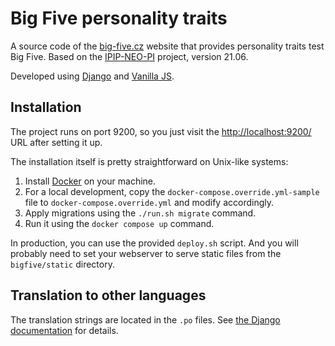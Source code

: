 # Big Five personality traits
A source code of the [big-five.cz](https://big-five.cz/) website that provides personality traits test Big Five. Based on the [IPIP-NEO-PI](https://github.com/kholia/IPIP-NEO-PI) project, version 21.06.

Developed using [Django](https://www.djangoproject.com/) and [Vanilla JS](http://vanilla-js.com/).

## Installation
The project runs on port 9200, so you just visit the [http://localhost:9200/](http://localhost:9200/) URL after setting it up.

The installation itself is pretty straightforward on Unix-like systems:

1. Install [Docker](https://www.docker.com/) on your machine.
2. For a local development, copy the `docker-compose.override.yml-sample` file to `docker-compose.override.yml` and modify accordingly.
3. Apply migrations using the `./run.sh migrate` command.
4. Run it using the `docker compose up` command.

In production, you can use the provided `deploy.sh` script. And you will probably need to set your webserver to serve static files from the `bigfive/static` directory.

## Translation to other languages
The translation strings are located in the `.po` files. See [the Django documentation](https://docs.djangoproject.com/en/stable/topics/i18n/translation/) for details.
